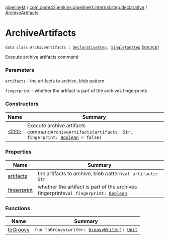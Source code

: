 [pipelinekt](../../index.md) / [com.code42.jenkins.pipelinekt.internal.step.declarative](../index.md) / [ArchiveArtifacts](./index.md)

# ArchiveArtifacts

`data class ArchiveArtifacts : `[`DeclarativeStep`](../../com.code42.jenkins.pipelinekt.core.step/-declarative-step.md)`, `[`SingletonStep`](../../com.code42.jenkins.pipelinekt.core.step/-singleton-step/index.md) [(source)](https://github.com/code42/pipelinekt/tree/master/internal/src/main/kotlin/com/code42/jenkins/pipelinekt/internal/step/declarative/ArchiveArtifacts.kt#L14)

Execute archive artifacts command

### Parameters

`artifacts` - the artifacts to archive, blob pattern

`fingerprint` - whether the artifact is part of the archives fingerprints

### Constructors

| Name | Summary |
|---|---|
| [&lt;init&gt;](-init-.md) | Execute archive artifacts command`ArchiveArtifacts(artifacts: Str, fingerprint: `[`Boolean`](https://kotlinlang.org/api/latest/jvm/stdlib/kotlin/-boolean/index.html)` = false)` |

### Properties

| Name | Summary |
|---|---|
| [artifacts](artifacts.md) | the artifacts to archive, blob pattern`val artifacts: Str` |
| [fingerprint](fingerprint.md) | whether the artifact is part of the archives fingerprints`val fingerprint: `[`Boolean`](https://kotlinlang.org/api/latest/jvm/stdlib/kotlin/-boolean/index.html) |

### Functions

| Name | Summary |
|---|---|
| [toGroovy](to-groovy.md) | `fun toGroovy(writer: `[`GroovyWriter`](../../com.code42.jenkins.pipelinekt.core.writer/-groovy-writer/index.md)`): `[`Unit`](https://kotlinlang.org/api/latest/jvm/stdlib/kotlin/-unit/index.html) |
